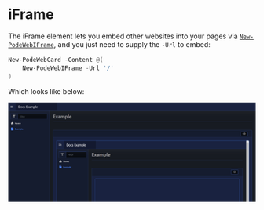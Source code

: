 # iFrame

The iFrame element lets you embed other websites into your pages via [`New-PodeWebIFrame`](../../../Functions/Elements/New-PodeWebIFrame), and you just need to supply the `-Url` to embed:

```powershell
New-PodeWebCard -Content @(
    New-PodeWebIFrame -Url '/'
)
```

Which looks like below:

![iframeception](../../../images/iframeception.png)
